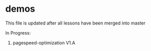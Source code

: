 # demos
This file is updated after all lessons have been merged into master

In Progress:
1. pagespeed-optimization V1.A
